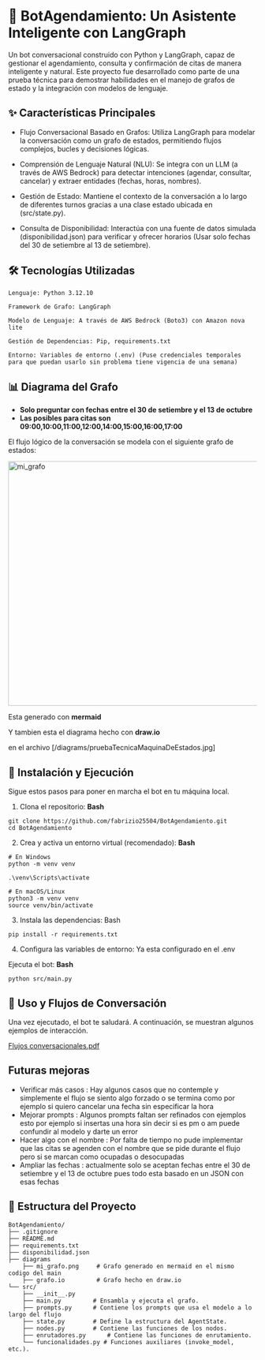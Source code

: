 # 🤖 BotAgendamiento: Un Asistente Inteligente con LangGraph

Un bot conversacional construido con Python y LangGraph, capaz de gestionar el agendamiento, consulta y confirmación de citas de manera inteligente y natural. Este proyecto fue desarrollado como parte de una prueba técnica para demostrar habilidades en el manejo de grafos de estado y la integración con modelos de lenguaje.

## ✨ Características Principales

- Flujo Conversacional Basado en Grafos: Utiliza LangGraph para modelar la conversación como un grafo de estados, permitiendo flujos complejos, bucles y decisiones lógicas.

- Comprensión de Lenguaje Natural (NLU): Se integra con un LLM (a través de AWS Bedrock) para detectar intenciones (agendar, consultar, cancelar) y extraer entidades (fechas, horas, nombres).

- Gestión de Estado: Mantiene el contexto de la conversación a lo largo de diferentes turnos gracias a una clase estado ubicada en (src/state.py).

- Consulta de Disponibilidad: Interactúa con una fuente de datos simulada (disponibilidad.json) para verificar y ofrecer horarios (Usar solo fechas del 30 de setiembre al 13 de setiembre).


## 🛠️ Tecnologías Utilizadas

    Lenguaje: Python 3.12.10

    Framework de Grafo: LangGraph

    Modelo de Lenguaje: A través de AWS Bedrock (Boto3) con Amazon nova lite

    Gestión de Dependencias: Pip, requirements.txt

    Entorno: Variables de entorno (.env) (Puse credenciales temporales para que puedan usarlo sin problema tiene vigencia de una semana)

## 📊 Diagrama del Grafo

- **Solo preguntar con fechas entre el 30 de setiembre y el 13 de octubre**
- **Las posibles para citas son 09:00,10:00,11:00,12:00,14:00,15:00,16:00,17:00**

El flujo lógico de la conversación se modela con el siguiente grafo de estados:

<img width="784" height="496" alt="mi_grafo" src="https://github.com/user-attachments/assets/86c4a3e3-df62-405d-98b8-945260e9060a" />

Esta generado con **mermaid**

Y tambien esta el diagrama hecho con **draw.io**

en el archivo [/diagrams/pruebaTecnicaMaquinaDeEstados.jpg]

## 🚀 Instalación y Ejecución

Sigue estos pasos para poner en marcha el bot en tu máquina local.

1. Clona el repositorio:
**Bash**
```
git clone https://github.com/fabrizio25504/BotAgendamiento.git
cd BotAgendamiento
```
2. Crea y activa un entorno virtual (recomendado):
**Bash**
```
# En Windows
python -m venv venv

.\venv\Scripts\activate

# En macOS/Linux
python3 -m venv venv
source venv/bin/activate
```
3. Instala las dependencias:
Bash
```
pip install -r requirements.txt
```
4. Configura las variables de entorno:
Ya esta configurado en el .env


Ejecuta el bot:
**Bash**

    python src/main.py

## 💬 Uso y Flujos de Conversación

Una vez ejecutado, el bot te saludará. A continuación, se muestran algunos ejemplos de interacción.


[Flujos conversacionales.pdf](https://github.com/user-attachments/files/22665471/Flujos.conversacionales.pdf)

## Futuras mejoras
- Verificar más casos : Hay algunos casos que no contemple y simplemente el flujo se siento algo forzado o se termina como por ejemplo si quiero cancelar una fecha sin especificar la hora
- Mejorar prompts : Algunos prompts faltan ser refinados con ejemplos esto por ejemplo si insertas una hora sin decir si es pm o am puede confundir al modelo y darte un error
- Hacer algo con el nombre : Por falta de tiempo no pude implementar que las citas se agenden con el nombre que se pide durante el flujo pero si se marcan como ocupadas o desocupadas
- Ampliar las fechas : actualmente solo se aceptan fechas entre el 30 de setiembre y el 13 de octubre pues todo esta basado en un JSON con esas fechas

## 📁 Estructura del Proyecto
```
BotAgendamiento/
├── .gitignore
├── README.md
├── requirements.txt
├── disponibilidad.json
├── diagrams
    ├── mi_grafo.png     # Grafo generado en mermaid en el mismo codigo del main
    ├── grafo.io         # Grafo hecho en draw.io
└── src/
    ├── __init__.py
    ├── main.py         # Ensambla y ejecuta el grafo.
    ├── prompts.py      # Contiene los prompts que usa el modelo a lo largo del flujo
    ├── state.py        # Define la estructura del AgentState.
    ├── nodes.py        # Contiene las funciones de los nodos.
    ├── enrutadores.py      # Contiene las funciones de enrutamiento.
    └── funcionalidades.py # Funciones auxiliares (invoke_model, etc.).
```
